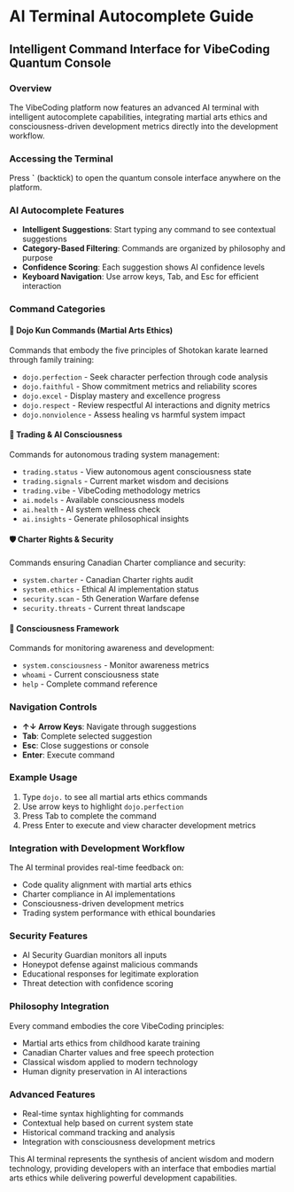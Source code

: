 # AI Terminal Autocomplete Guide
## Intelligent Command Interface for VibeCoding Quantum Console

### Overview

The VibeCoding platform now features an advanced AI terminal with intelligent autocomplete capabilities, integrating martial arts ethics and consciousness-driven development metrics directly into the development workflow.

### Accessing the Terminal

Press **`** (backtick) to open the quantum console interface anywhere on the platform.

### AI Autocomplete Features

- **Intelligent Suggestions**: Start typing any command to see contextual suggestions
- **Category-Based Filtering**: Commands are organized by philosophy and purpose
- **Confidence Scoring**: Each suggestion shows AI confidence levels
- **Keyboard Navigation**: Use arrow keys, Tab, and Esc for efficient interaction

### Command Categories

#### 🥋 Dojo Kun Commands (Martial Arts Ethics)
Commands that embody the five principles of Shotokan karate learned through family training:

- `dojo.perfection` - Seek character perfection through code analysis
- `dojo.faithful` - Show commitment metrics and reliability scores
- `dojo.excel` - Display mastery and excellence progress
- `dojo.respect` - Review respectful AI interactions and dignity metrics
- `dojo.nonviolence` - Assess healing vs harmful system impact

#### 🤖 Trading & AI Consciousness
Commands for autonomous trading system management:

- `trading.status` - View autonomous agent consciousness state
- `trading.signals` - Current market wisdom and decisions
- `trading.vibe` - VibeCoding methodology metrics
- `ai.models` - Available consciousness models
- `ai.health` - AI system wellness check
- `ai.insights` - Generate philosophical insights

#### 🛡️ Charter Rights & Security
Commands ensuring Canadian Charter compliance and security:

- `system.charter` - Canadian Charter rights audit
- `system.ethics` - Ethical AI implementation status
- `security.scan` - 5th Generation Warfare defense
- `security.threats` - Current threat landscape

#### 🧠 Consciousness Framework
Commands for monitoring awareness and development:

- `system.consciousness` - Monitor awareness metrics
- `whoami` - Current consciousness state
- `help` - Complete command reference

### Navigation Controls

- **↑↓ Arrow Keys**: Navigate through suggestions
- **Tab**: Complete selected suggestion
- **Esc**: Close suggestions or console
- **Enter**: Execute command

### Example Usage

1. Type `dojo.` to see all martial arts ethics commands
2. Use arrow keys to highlight `dojo.perfection`
3. Press Tab to complete the command
4. Press Enter to execute and view character development metrics

### Integration with Development Workflow

The AI terminal provides real-time feedback on:
- Code quality alignment with martial arts ethics
- Charter compliance in AI implementations
- Consciousness-driven development metrics
- Trading system performance with ethical boundaries

### Security Features

- AI Security Guardian monitors all inputs
- Honeypot defense against malicious commands
- Educational responses for legitimate exploration
- Threat detection with confidence scoring

### Philosophy Integration

Every command embodies the core VibeCoding principles:
- Martial arts ethics from childhood karate training
- Canadian Charter values and free speech protection
- Classical wisdom applied to modern technology
- Human dignity preservation in AI interactions

### Advanced Features

- Real-time syntax highlighting for commands
- Contextual help based on current system state
- Historical command tracking and analysis
- Integration with consciousness development metrics

This AI terminal represents the synthesis of ancient wisdom and modern technology, providing developers with an interface that embodies martial arts ethics while delivering powerful development capabilities.